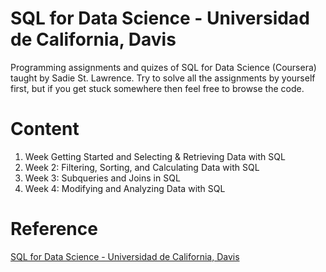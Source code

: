 # SQL for Data Science - Universidad de California, Davis
Programming assignments and quizes of SQL for Data Science (Coursera) taught by Sadie St. Lawrence. Try to solve all the assignments by yourself first, but if you get stuck somewhere then feel free to browse the code.

# Content
1. Week Getting Started and Selecting & Retrieving Data with SQL
2. Week 2: Filtering, Sorting, and Calculating Data with SQL
3. Week 3: Subqueries and Joins in SQL
4. Week 4: Modifying and Analyzing Data with SQL

# Reference
[SQL for Data Science - Universidad de California, Davis](https://www.coursera.org/learn/sql-for-data-science)
